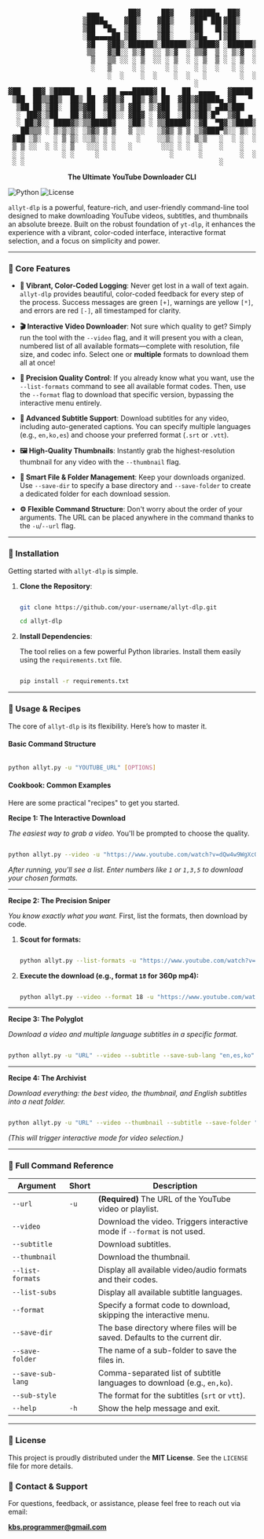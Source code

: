 <div align="center">

<pre>
                   ▄▄▄       ██▓     ██▓    ▓█████▄  ██▓                       
                  ▒████▄    ▓██▒    ▓██▒    ▒██▀ ██▌▓██▒                       
                  ▒██  ▀█▄  ▒██░    ▒██░    ░██   █▌▒██░                       
                  ░██▄▄▄▄██ ▒██░    ▒██░    ░▓█▄   ▌▒██░                       
                   ▓█   ▓██▒░██████▒░██████▒░▒████▓ ░██████▒                   
                   ▒▒   ▓▒█░░ ▒░▓  ░░ ▒░▓  ░ ▒▒▓  ▒ ░ ▒░▓  ░                   
                    ▒   ▒▒ ░░ ░ ▒  ░░ ░ ▒  ░ ░ ▒  ▒ ░ ░ ▒  ░                   
                    ░   ▒     ░ ░     ░ ░    ░ ░  ░   ░ ░                      
                        ░  ░    ░  ░    ░  ░   ░        ░  ░                   
                                             ░                                 
▓██   ██▓ ▒█████   █    ██ ▄▄▄█████▓ █    ██  ▄▄▄▄   ▓█████    ▓█████▄  ██▓    
 ▒██  ██▒▒██▒  ██▒ ██  ▓██▒▓  ██▒ ▓▒ ██  ▓██▒▓█████▄ ▓█   ▀    ▒██▀ ██▌▓██▒    
  ▒██ ██░▒██░  ██▒▓██  ▒██░▒ ▓██░ ▒░▓██  ▒██░▒██▒ ▄██▒███      ░██   █▌▒██░    
  ░ ▐██▓░▒██   ██░▓▓█  ░██░░ ▓██▓ ░ ▓▓█  ░██░▒██░█▀  ▒▓█  ▄    ░▓█▄   ▌▒██░    
  ░ ██▒▓░░ ████▓▒░▒▒█████▓   ▒██▒ ░ ▒▒█████▓ ░▓█  ▀█▓░▒████▒   ░▒████▓ ░██████▒
   ██▒▒▒ ░ ▒░▒░▒░ ░▒▓▒ ▒ ▒   ▒ ░░   ░▒▓▒ ▒ ▒ ░▒▓███▀▒░░ ▒░ ░    ▒▒▓  ▒ ░ ▒░▓  ░
 ▓██ ░▒░   ░ ▒ ▒░ ░░▒░ ░ ░     ░    ░░▒░ ░ ░ ▒░▒   ░  ░ ░  ░    ░ ▒  ▒ ░ ░ ▒  ░
 ▒ ▒ ░░  ░ ░ ░ ▒   ░░░ ░ ░   ░       ░░░ ░ ░  ░    ░    ░       ░ ░  ░   ░ ░   
 ░ ░         ░ ░     ░                 ░      ░         ░  ░      ░        ░  ░
 ░ ░                                               ░            ░              
</pre>

**The Ultimate YouTube Downloader CLI**

</div>

![Python](https://img.shields.io/badge/Python-3.7%2B-blue.svg?style=for-the-badge&logo=python)
![License](https://img.shields.io/badge/License-MIT-green.svg?style=for-the-badge)

`allyt-dlp` is a powerful, feature-rich, and user-friendly command-line tool designed to make downloading YouTube videos, subtitles, and thumbnails an absolute breeze. Built on the robust foundation of `yt-dlp`, it enhances the experience with a vibrant, color-coded interface, interactive format selection, and a focus on simplicity and power.

---

### 🌟 Core Features

-   **🎨 Vibrant, Color-Coded Logging**: Never get lost in a wall of text again. `allyt-dlp` provides beautiful, color-coded feedback for every step of the process. Success messages are green `[+]`, warnings are yellow `[*]`, and errors are red `[-]`, all timestamped for clarity.



-   **🎬 Interactive Video Downloader**: Not sure which quality to get? Simply run the tool with the `--video` flag, and it will present you with a clean, numbered list of all available formats—complete with resolution, file size, and codec info. Select one or **multiple** formats to download them all at once!



-   **🎯 Precision Quality Control**: If you already know what you want, use the `--list-formats` command to see all available format codes. Then, use the `--format` flag to download that specific version, bypassing the interactive menu entirely.



-   **📝 Advanced Subtitle Support**: Download subtitles for any video, including auto-generated captions. You can specify multiple languages (e.g., `en,ko,es`) and choose your preferred format (`.srt` or `.vtt`).



-   **🖼️ High-Quality Thumbnails**: Instantly grab the highest-resolution thumbnail for any video with the `--thumbnail` flag.



-   **📂 Smart File & Folder Management**: Keep your downloads organized. Use `--save-dir` to specify a base directory and `--save-folder` to create a dedicated folder for each download session.



-   **⚙️ Flexible Command Structure**: Don't worry about the order of your arguments. The URL can be placed anywhere in the command thanks to the `-u`/`--url` flag.



---



### 🚀 Installation



Getting started with `allyt-dlp` is simple.



1.  **Clone the Repository**:

    ```bash

    git clone https://github.com/your-username/allyt-dlp.git

    cd allyt-dlp

    ```



2.  **Install Dependencies**:

    The tool relies on a few powerful Python libraries. Install them easily using the `requirements.txt` file.

    ```bash

    pip install -r requirements.txt

    ```



---



### 📖 Usage & Recipes



The core of `allyt-dlp` is its flexibility. Here’s how to master it.



#### Basic Command Structure



```bash

python allyt.py -u "YOUTUBE_URL" [OPTIONS]

```



#### **Cookbook: Common Examples**



Here are some practical "recipes" to get you started.



**Recipe 1: The Interactive Download**

*The easiest way to grab a video.* You'll be prompted to choose the quality.



```bash

python allyt.py --video -u "https://www.youtube.com/watch?v=dQw4w9WgXcQ"

```

*After running, you'll see a list. Enter numbers like `1` or `1,3,5` to download your chosen formats.*



---



**Recipe 2: The Precision Sniper**

*You know exactly what you want.* First, list the formats, then download by code.



1.  **Scout for formats:**

    ```bash

    python allyt.py --list-formats -u "https://www.youtube.com/watch?v=LXb3EKWsInQ"

    ```



2.  **Execute the download (e.g., format `18` for 360p mp4):**

    ```bash

    python allyt.py --video --format 18 -u "https://www.youtube.com/watch?v=LXb3EKWsInQ"

    ```



---



**Recipe 3: The Polyglot**

*Download a video and multiple language subtitles in a specific format.*



```bash

python allyt.py -u "URL" --video --subtitle --save-sub-lang "en,es,ko" --sub-style vtt --save-folder "Multi-Lang Video"

```



---



**Recipe 4: The Archivist**

*Download everything: the best video, the thumbnail, and English subtitles into a neat folder.*



```bash

python allyt.py -u "URL" --video --thumbnail --subtitle --save-folder "My Full Archive"

```

*(This will trigger interactive mode for video selection.)*



---



### 🧰 Full Command Reference



| Argument              | Short | Description                                                                 |
| --------------------- | ----- | --------------------------------------------------------------------------- |
| `--url`               | `-u`  | **(Required)** The URL of the YouTube video or playlist.                    |
| `--video`             |       | Download the video. Triggers interactive mode if `--format` is not used.    |
| `--subtitle`          |       | Download subtitles.                                                         |
| `--thumbnail`         |       | Download the thumbnail.                                                     |
| `--list-formats`      |       | Display all available video/audio formats and their codes.                  |
| `--list-subs`         |       | Display all available subtitle languages.                                   |
| `--format`            |       | Specify a format code to download, skipping the interactive menu.           |
| `--save-dir`          |       | The base directory where files will be saved. Defaults to the current dir.  |
| `--save-folder`       |       | The name of a sub-folder to save the files in.                              |
| `--save-sub-lang`     |       | Comma-separated list of subtitle languages to download (e.g., `en,ko`).     |
| `--sub-style`         |       | The format for the subtitles (`srt` or `vtt`).                              |
| `--help`              | `-h`  | Show the help message and exit.                                             |



---



### 📜 License



This project is proudly distributed under the **MIT License**. See the `LICENSE` file for more details.



### 📧 Contact & Support



For questions, feedback, or assistance, please feel free to reach out via email:

**[kbs.programmer@gmail.com](mailto:kbs.programmer@gmail.com)**
